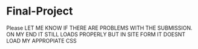 # Final-Project
Please LET ME KNOW IF THERE ARE PROBLEMS WITH THE SUBMISSION. ON MY END IT STILL LOADS PROPERLY BUT IN SITE FORM IT DOESNT LOAD MY APPROPIATE CSS
